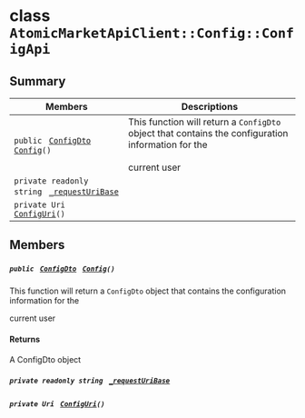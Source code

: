 # class `AtomicMarketApiClient::Config::ConfigApi` 

## Summary

 Members                                | Descriptions                                
----------------------------------------|---------------------------------------------
`public ` [`ConfigDto`](.github/workflows/documentation/md/AtomicMarketApiClient--Config--ConfigDto.md#class_atomic_market_api_client_1_1_config_1_1_config_dto)` ` [`Config`](#class_atomic_market_api_client_1_1_config_1_1_config_api_1a0ebf555a59e405449329086e13c7999c)`()` | This function will return a `ConfigDto` object that contains the configuration information for the <br/><br/>current user
`private readonly string ` [`_requestUriBase`](#class_atomic_market_api_client_1_1_config_1_1_config_api_1a1854c4909a1013a684af16fb52e8a387) | 
`private Uri ` [`ConfigUri`](#class_atomic_market_api_client_1_1_config_1_1_config_api_1a75175a73250d011e6ba93babf0db70b8)`()` | 

## Members

##### `public ` [`ConfigDto`](.github/workflows/documentation/md/AtomicMarketApiClient--Config--ConfigDto.md#class_atomic_market_api_client_1_1_config_1_1_config_dto)` ` [`Config`](#class_atomic_market_api_client_1_1_config_1_1_config_api_1a0ebf555a59e405449329086e13c7999c)`()` 

This function will return a `ConfigDto` object that contains the configuration information for the 

current user

#### Returns
A ConfigDto object

##### `private readonly string ` [`_requestUriBase`](#class_atomic_market_api_client_1_1_config_1_1_config_api_1a1854c4909a1013a684af16fb52e8a387) 

##### `private Uri ` [`ConfigUri`](#class_atomic_market_api_client_1_1_config_1_1_config_api_1a75175a73250d011e6ba93babf0db70b8)`()` 

